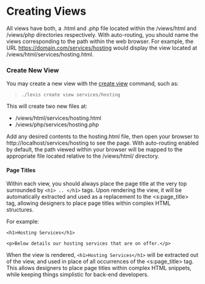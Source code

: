 
# Creating Views

All views have both, a .html and .php file located within the /views/html and /views/php directories respectively.  With auto-routing, you should name the views corresponding to the path within the web browser.  For example, the URL https://domain.com/services/hosting would display the view located at /views/html/services/hosting.html.


### Create New View

You may create a new view with the <a href="../cli/view.md">create view</a> command, such as:

> `./levis create view services/hosting`

This will create two new files at:

* /views/html/services/hosting.html
* /views/php/services/hosting.php

Add any desired contents to the hosting.html file, then open your browser to http://localhost/services/hosting to see the page.  With auto-routing enabled by default, the path viewed within your browser will be mapped to the appropriate file located relative to the /views/html/ directory.


#### Page Titles

Within each view, you should always place the page title at the very top surrounded by `<h1> .. </h1>` tags.  Upon rendering the view, it will be automatically extracted and used as a replacement to the &lt;s:page_title&gt; tag, allowing designers to place page titles within complex HTML structures.

For example:

~~~
<h1>Hosting Services</h1>

<p>Below details our hosting services that are on offer.</p>
~~~

When the view is rendered, `<h1>Hosting Services</h1>` will be extracted out of the view, and used in place of all occurrences of the &lt;s:page_title&gt; tag.  This allows designers to place page titles within complex HTML snippets, while keeping things simplistic for back-end developers.




